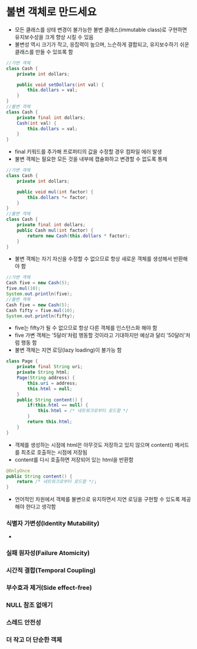# 불변 객체로 만드세요
- 모든 클래스를 상태 변경이 불가능한 불변 클래스(immutable class)로 구현하면 유지보수성을 크게 향상 시킬 수 있음
- 불변성 역시 크기가 작고, 응집력이 높으며, 느슨하게 결합되고, 유지보수하기 쉬운 클래스를 만들 수 있또록 함

```java
//가변 객체
class Cash {
    private int dollars;

    public void setDollars(int val) {
        this.dollars = val;
    }
}
//불변 객체
class Cash {
    private final int dollars;
    Cash(int val) {
        this.dollars = val;
    }
}
```

- final 키워드를 추가해 프로퍼티의 값을 수정할 경우 컴파일 에러 발생 
- 불변 객체는 필요한 모든 것을 내부에 캡슐화하고 변경할 수 없도록 통제

```java
//가변 객체
class Cash {
    private int dollars;

    public void mul(int factor) {
        this.dollars *= factor;
    }
}
//불변 객체
class Cash {
    private final int dollars;
    public Cash mul(int factor) {
        return new Cash(this.dollars * factor);
    }
}
```

- 불변 객체는 자기 자신을 수정할 수 없으므로 항상 새로운 객체를 생성해서 반환해야 함

```java
//가변 객체
Cash five = new Cash(5);
five.mul(10);
System.out.println(five);
//불변 객체
Cash five = new Cash(5);
Cash fifty = five.mul(10);
System.out.println(fifty);
```

- five는 fifty가 될 수 없으므로 항상 다른 객체를 인스턴스화 해야 함
- five 가변 객체는 '5달러'처럼 행동할 것이라고 기대하지만 예상과 달리 '50달러'처럼 행동 함
- 불변 객체는 지연 로딩(lazy loading)이 불가능 함

```java
class Page {
    private final String uri;
    private String html;
    Page(String address) {
        this.uri = address;
        this.html = null;
    }
    public String content() {
        if(this.html == null) {
            this.html = /* 네트워크로부터 로드함 */
        }
        return this.html;
    }
}
```

- 객체를 생성하는 시점에 html은 아무것도 저장하고 있지 않으며 content() 메서드를 최초로 호출하는 시점에 저장됨
- content를 다시 호출하면 저장되어 있는 html을 반환함

```java
@OnlyOnce
public String content() {
    return /* 네트워크로부터 로드함 */;
}
```

- 언어적인 차원에서 객체를 불변으로 유지하면서 지연 로딩을 구현할 수 있도록 제공해야 한다고 생각함

### 식별자 가변성(Identity Mutability)
- 

### 실패 원자성(Failure Atomicity)
### 시간적 결합(Temporal Coupling)
### 부수효과 제거(Side effect-free)
### NULL 참조 없애기
### 스레드 안전성
### 더 작고 더 단순한 객체